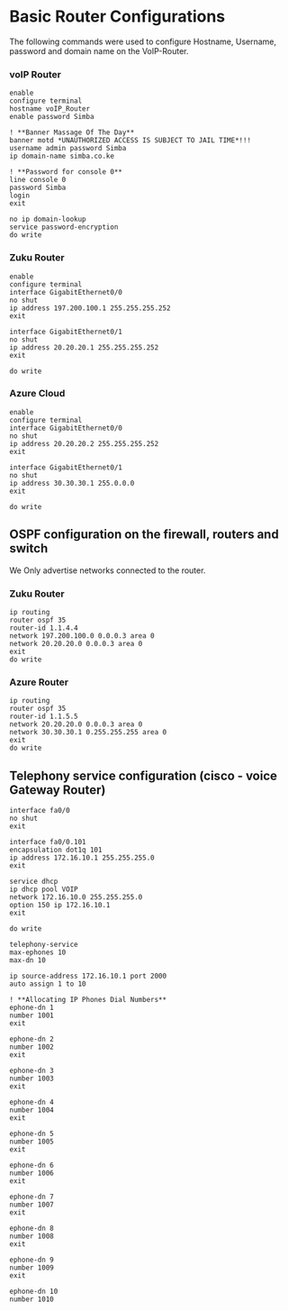 # Basic Router Configurations
The following commands were used to configure Hostname, Username, password and domain name on the VoIP-Router.

### voIP Router
```
enable
configure terminal
hostname voIP_Router
enable password Simba

! **Banner Massage Of The Day**
banner motd *UNAUTHORIZED ACCESS IS SUBJECT TO JAIL TIME*!!!
username admin password Simba
ip domain-name simba.co.ke

! **Password for console 0**
line console 0
password Simba
login
exit

no ip domain-lookup
service password-encryption
do write

```
### Zuku Router
```
enable
configure terminal
interface GigabitEthernet0/0
no shut
ip address 197.200.100.1 255.255.255.252
exit

interface GigabitEthernet0/1
no shut
ip address 20.20.20.1 255.255.255.252
exit

do write
```

### Azure Cloud
```
enable
configure terminal
interface GigabitEthernet0/0
no shut
ip address 20.20.20.2 255.255.255.252
exit

interface GigabitEthernet0/1
no shut
ip address 30.30.30.1 255.0.0.0
exit

do write
```
## OSPF configuration on the firewall, routers and switch
We Only advertise networks connected to the router.

### Zuku Router
```
ip routing
router ospf 35
router-id 1.1.4.4
network 197.200.100.0 0.0.0.3 area 0
network 20.20.20.0 0.0.0.3 area 0
exit
do write
```

### Azure Router
```
ip routing
router ospf 35
router-id 1.1.5.5
network 20.20.20.0 0.0.0.3 area 0
network 30.30.30.1 0.255.255.255 area 0
exit
do write
```

## Telephony service configuration (cisco - voice Gateway Router)
```
interface fa0/0
no shut
exit

interface fa0/0.101
encapsulation dot1q 101
ip address 172.16.10.1 255.255.255.0
exit

service dhcp
ip dhcp pool VOIP
network 172.16.10.0 255.255.255.0
option 150 ip 172.16.10.1
exit

do write

telephony-service
max-ephones 10
max-dn 10

ip source-address 172.16.10.1 port 2000
auto assign 1 to 10

! **Allocating IP Phones Dial Numbers**
ephone-dn 1
number 1001
exit

ephone-dn 2
number 1002
exit

ephone-dn 3
number 1003
exit

ephone-dn 4
number 1004
exit

ephone-dn 5
number 1005
exit

ephone-dn 6
number 1006
exit

ephone-dn 7
number 1007
exit

ephone-dn 8
number 1008
exit

ephone-dn 9
number 1009
exit

ephone-dn 10
number 1010
```
